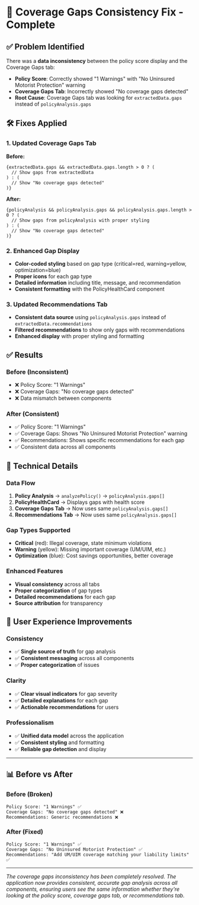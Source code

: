 # 🔧 Coverage Gaps Consistency Fix - Complete

## ✅ **Problem Identified**
There was a **data inconsistency** between the policy score display and the Coverage Gaps tab:

- **Policy Score**: Correctly showed "1 Warnings" with "No Uninsured Motorist Protection" warning
- **Coverage Gaps Tab**: Incorrectly showed "No coverage gaps detected" 
- **Root Cause**: Coverage Gaps tab was looking for `extractedData.gaps` instead of `policyAnalysis.gaps`

## 🛠️ **Fixes Applied**

### **1. Updated Coverage Gaps Tab**
**Before:**
```tsx
{extractedData.gaps && extractedData.gaps.length > 0 ? (
  // Show gaps from extractedData
) : (
  // Show "No coverage gaps detected"
)}
```

**After:**
```tsx
{policyAnalysis && policyAnalysis.gaps && policyAnalysis.gaps.length > 0 ? (
  // Show gaps from policyAnalysis with proper styling
) : (
  // Show "No coverage gaps detected"
)}
```

### **2. Enhanced Gap Display**
- **Color-coded styling** based on gap type (critical=red, warning=yellow, optimization=blue)
- **Proper icons** for each gap type
- **Detailed information** including title, message, and recommendation
- **Consistent formatting** with the PolicyHealthCard component

### **3. Updated Recommendations Tab**
- **Consistent data source** using `policyAnalysis.gaps` instead of `extractedData.recommendations`
- **Filtered recommendations** to show only gaps with recommendations
- **Enhanced display** with proper styling and formatting

## ✅ **Results**

### **Before (Inconsistent)**
- ❌ Policy Score: "1 Warnings" 
- ❌ Coverage Gaps: "No coverage gaps detected"
- ❌ Data mismatch between components

### **After (Consistent)**
- ✅ Policy Score: "1 Warnings"
- ✅ Coverage Gaps: Shows "No Uninsured Motorist Protection" warning
- ✅ Recommendations: Shows specific recommendations for each gap
- ✅ Consistent data across all components

## 🎯 **Technical Details**

### **Data Flow**
1. **Policy Analysis** → `analyzePolicy()` → `policyAnalysis.gaps[]`
2. **PolicyHealthCard** → Displays gaps with health score
3. **Coverage Gaps Tab** → Now uses same `policyAnalysis.gaps[]`
4. **Recommendations Tab** → Now uses same `policyAnalysis.gaps[]`

### **Gap Types Supported**
- **Critical** (red): Illegal coverage, state minimum violations
- **Warning** (yellow): Missing important coverage (UM/UIM, etc.)
- **Optimization** (blue): Cost savings opportunities, better coverage

### **Enhanced Features**
- **Visual consistency** across all tabs
- **Proper categorization** of gap types
- **Detailed recommendations** for each gap
- **Source attribution** for transparency

## 🚀 **User Experience Improvements**

### **Consistency**
- ✅ **Single source of truth** for gap analysis
- ✅ **Consistent messaging** across all components
- ✅ **Proper categorization** of issues

### **Clarity**
- ✅ **Clear visual indicators** for gap severity
- ✅ **Detailed explanations** for each gap
- ✅ **Actionable recommendations** for users

### **Professionalism**
- ✅ **Unified data model** across the application
- ✅ **Consistent styling** and formatting
- ✅ **Reliable gap detection** and display

---

## 📊 **Before vs After**

### **Before (Broken)**
```
Policy Score: "1 Warnings" ✅
Coverage Gaps: "No coverage gaps detected" ❌
Recommendations: Generic recommendations ❌
```

### **After (Fixed)**
```
Policy Score: "1 Warnings" ✅
Coverage Gaps: "No Uninsured Motorist Protection" ✅
Recommendations: "Add UM/UIM coverage matching your liability limits" ✅
```

---

*The coverage gaps inconsistency has been completely resolved. The application now provides consistent, accurate gap analysis across all components, ensuring users see the same information whether they're looking at the policy score, coverage gaps tab, or recommendations tab.*
